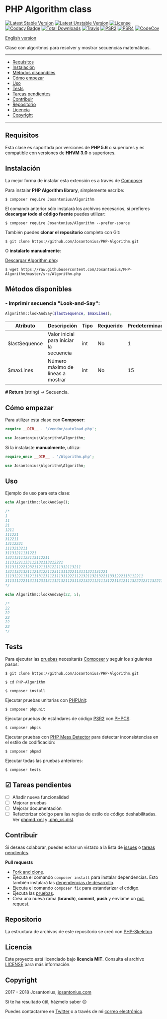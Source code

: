 # PHP Algorithm class

[![Latest Stable Version](https://poser.pugx.org/josantonius/Algorithm/v/stable)](https://packagist.org/packages/josantonius/Algorithm) [![Latest Unstable Version](https://poser.pugx.org/josantonius/Algorithm/v/unstable)](https://packagist.org/packages/josantonius/Algorithm) [![License](https://poser.pugx.org/josantonius/Algorithm/license)](LICENSE) [![Codacy Badge](https://api.codacy.com/project/badge/Grade/3505aa3d827b48839fd3f6a2166dbbc6)](https://www.codacy.com/app/Josantonius/PHP-Algorithm?utm_source=github.com&amp;utm_medium=referral&amp;utm_content=Josantonius/PHP-Algorithm&amp;utm_campaign=Badge_Grade) [![Total Downloads](https://poser.pugx.org/josantonius/Algorithm/downloads)](https://packagist.org/packages/josantonius/Algorithm) [![Travis](https://travis-ci.org/Josantonius/PHP-Algorithm.svg)](https://travis-ci.org/Josantonius/PHP-Algorithm) [![PSR2](https://img.shields.io/badge/PSR-2-1abc9c.svg)](http://www.php-fig.org/psr/psr-2/) [![PSR4](https://img.shields.io/badge/PSR-4-9b59b6.svg)](http://www.php-fig.org/psr/psr-4/) [![CodeCov](https://codecov.io/gh/Josantonius/PHP-Algorithm/branch/master/graph/badge.svg)](https://codecov.io/gh/Josantonius/PHP-Algorithm)

[English version](README.md)

Clase con algoritmos para resolver y mostrar secuencias matemáticas.

---

- [Requisitos](#requisitos)
- [Instalación](#instalación)
- [Métodos disponibles](#métodos-disponibles)
- [Cómo empezar](#cómo-empezar)
- [Uso](#uso)
- [Tests](#tests)
- [Tareas pendientes](#-tareas-pendientes)
- [Contribuir](#contribuir)
- [Repositorio](#repositorio)
- [Licencia](#licencia)
- [Copyright](#copyright)

---

## Requisitos

Esta clase es soportada por versiones de **PHP 5.6** o superiores y es compatible con versiones de **HHVM 3.0** o superiores.

## Instalación 

La mejor forma de instalar esta extensión es a través de [Composer](http://getcomposer.org/download/).

Para instalar **PHP Algorithm library**, simplemente escribe:

    $ composer require Josantonius/Algorithm

El comando anterior sólo instalará los archivos necesarios, si prefieres **descargar todo el código fuente** puedes utilizar:

    $ composer require Josantonius/Algorithm --prefer-source

También puedes **clonar el repositorio** completo con Git:

	$ git clone https://github.com/Josantonius/PHP-Algorithm.git

O **instalarlo manualmente**:

[Descargar Algorithm.php](https://raw.githubusercontent.com/Josantonius/PHP-Algorithm/master/src/Algorithm.php):

    $ wget https://raw.githubusercontent.com/Josantonius/PHP-Algorithm/master/src/Algorithm.php

## Métodos disponibles

### - Imprimir secuencia "Look-and-Say":

```php
Algorithm::lookAndSay($lastSequence, $maxLines);
```

| Atributo | Descripción | Tipo | Requerido | Predeterminado
| --- | --- | --- | --- | --- |
| $lastSequence | Valor inicial para iniciar la secuencia | int | No | 1 |
| $maxLines | Número máximo de líneas a mostrar | int | No | 15 |

**# Return** (string) → Secuencia.

## Cómo empezar

Para utilizar esta clase con **Composer**:

```php
require __DIR__ . '/vendor/autoload.php';

use Josantonius\Algorithm\Algorithm;
```

Si la instalaste **manualmente**, utiliza:

```php
require_once __DIR__ . '/Algorithm.php';

use Josantonius\Algorithm\Algorithm;
```

## Uso

Ejemplo de uso para esta clase:

```php
echo Algorithm::lookAndSay();

/*
1
11
21
1211
111221
312211
13112221
1113213211
31131211131221
13211311123113112211
11131221133112132113212221
3113112221232112111312211312113211
1321132132111213122112311311222113111221131221
11131221131211131231121113112221121321132132211331222113112211
311311222113111231131112132112311321322112111312211312111322212311322113212221
*/
```

```php
echo Algorithm::lookAndSay(22, 5);

/*
22
22
22
22
22
*/
```

## Tests 

Para ejecutar las [pruebas](tests) necesitarás [Composer](http://getcomposer.org/download/) y seguir los siguientes pasos:

    $ git clone https://github.com/Josantonius/PHP-Algorithm.git
    
    $ cd PHP-Algorithm

    $ composer install

Ejecutar pruebas unitarias con [PHPUnit](https://phpunit.de/):

    $ composer phpunit

Ejecutar pruebas de estándares de código [PSR2](http://www.php-fig.org/psr/psr-2/) con [PHPCS](https://github.com/squizlabs/PHP_CodeSniffer):

    $ composer phpcs

Ejecutar pruebas con [PHP Mess Detector](https://phpmd.org/) para detectar inconsistencias en el estilo de codificación:

    $ composer phpmd

Ejecutar todas las pruebas anteriores:

    $ composer tests

## ☑ Tareas pendientes

- [ ] Añadir nueva funcionalidad
- [ ] Mejorar pruebas
- [ ] Mejorar documentación
- [ ] Refactorizar código para las reglas de estilo de código deshabilitadas. Ver [phpmd.xml](https://raw.githubusercontent.com/Josantonius/PHP-Algorithm/master/phpmd.xml) y [.php_cs.dist](https://raw.githubusercontent.com/Josantonius/PHP-Algorithm/master/.php_cs.dist).

## Contribuir

Si deseas colaborar, puedes echar un vistazo a la lista de
[issues](https://github.com/Josantonius/PHP-Algorithm/issues) o [tareas pendientes](#-tareas-pendientes).

**Pull requests**

* [Fork and clone](https://help.github.com/articles/fork-a-repo).
* Ejecuta el comando `composer install` para instalar dependencias.
  Esto también instalará las [dependencias de desarrollo](https://getcomposer.org/doc/03-cli.md#install).
* Ejecuta el comando `composer fix` para estandarizar el código.
* Ejecuta las [pruebas](#tests).
* Crea una nueva rama (**branch**), **commit**, **push** y envíame un
  [pull request](https://help.github.com/articles/using-pull-requests).

## Repositorio

La estructura de archivos de este repositorio se creó con [PHP-Skeleton](https://github.com/Josantonius/PHP-Skeleton).

## Licencia

Este proyecto está licenciado bajo **licencia MIT**. Consulta el archivo [LICENSE](LICENSE) para más información.

## Copyright

2017 - 2018 Josantonius, [josantonius.com](https://josantonius.com/)

Si te ha resultado útil, házmelo saber :wink:

Puedes contactarme en [Twitter](https://twitter.com/Josantonius) o a través de mi [correo electrónico](mailto:hello@josantonius.com).